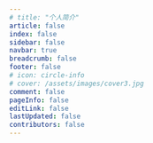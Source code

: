 ```yaml
---
# title: "个人简介"
article: false
index: false
sidebar: false
navbar: true
breadcrumb: false
footer: false
# icon: circle-info
# cover: /assets/images/cover3.jpg
comment: false
pageInfo: false
editLink: false
lastUpdated: false
contributors: false
---
```

